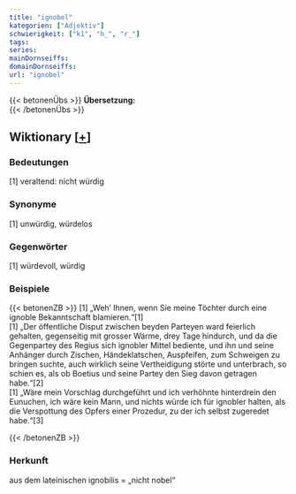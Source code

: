 ```yaml
---
title: "ignobel"
kategorien: ["Adjektiv"]
schwierigkeit: ["k1", "h_", "r_"]
tags:
series:
mainDornseiffs:
domainDornseiffs:
url: "ignobel"
---
```


{{< betonenÜbs >}}
**Übersetzung:**  
{{< /betonenÜbs >}}

## Wiktionary [[+](https://de.wiktionary.org/wiki/ignobel)]

### Bedeutungen
[1] veraltend: nicht würdig  

### Synonyme
[1] unwürdig, würdelos  

### Gegenwörter
[1] würdevoll, würdig  

### Beispiele
{{< betonenZB >}}
[1] „Weh’ Ihnen, wenn Sie meine Töchter durch eine ignoble Bekanntschaft blamieren.“[1]  
[1] „Der öffentliche Disput zwischen beyden Parteyen ward feierlich gehalten, gegenseitig mit grosser Wärme, drey Tage hindurch, und da die Gegenpartey des Regius sich ignobler Mittel bediente, und ihn und seine Anhänger durch Zischen, Händeklatschen, Auspfeifen, zum Schweigen zu bringen suchte, auch wirklich seine Vertheidigung störte und unterbrach, so schien es, als ob Boetius und seine Partey den Sieg davon getragen habe.“[2]  
[1] „Wäre mein Vorschlag durchgeführt und ich verhöhnte hinterdrein den Eunuchen, ich wäre kein Mann, und nichts würde ich für ignobler halten, als die Verspottung des Opfers einer Prozedur, zu der ich selbst zugeredet habe.“[3]  

{{< /betonenZB >}}
### Herkunft
aus dem lateinischen ignobilis = „nicht nobel“  



